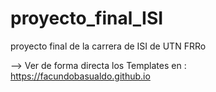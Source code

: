 # proyecto_final_ISI
proyecto final de la carrera de ISI de UTN FRRo

--> Ver de forma directa los Templates en : https://facundobasualdo.github.io
